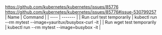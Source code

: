 
https://github.com/kubernetes/kubernetes/issues/85776
https://github.com/kubernetes/kubernetes/issues/85776#issue-530799257
| Name | Command |
| ---- | ------- |
| Run curl test temporarily |	kubectl run --rm mytest --image=yauritux/busybox-curl -it |
| Run wget test temporarily |	kubectl run --rm mytest --image=busybox -it |
